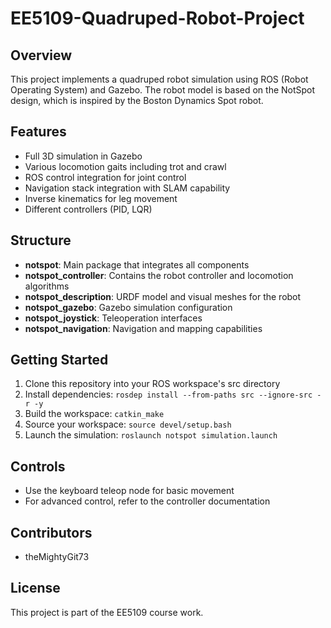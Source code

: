 # EE5109-Quadruped-Robot-Project

## Overview
This project implements a quadruped robot simulation using ROS (Robot Operating System) and Gazebo. The robot model is based on the NotSpot design, which is inspired by the Boston Dynamics Spot robot.

## Features
- Full 3D simulation in Gazebo
- Various locomotion gaits including trot and crawl
- ROS control integration for joint control
- Navigation stack integration with SLAM capability
- Inverse kinematics for leg movement
- Different controllers (PID, LQR)

## Structure
- **notspot**: Main package that integrates all components
- **notspot_controller**: Contains the robot controller and locomotion algorithms
- **notspot_description**: URDF model and visual meshes for the robot
- **notspot_gazebo**: Gazebo simulation configuration
- **notspot_joystick**: Teleoperation interfaces
- **notspot_navigation**: Navigation and mapping capabilities

## Getting Started
1. Clone this repository into your ROS workspace's src directory
2. Install dependencies: `rosdep install --from-paths src --ignore-src -r -y`
3. Build the workspace: `catkin_make`
4. Source your workspace: `source devel/setup.bash`
5. Launch the simulation: `roslaunch notspot simulation.launch`

## Controls
- Use the keyboard teleop node for basic movement
- For advanced control, refer to the controller documentation

## Contributors
- theMightyGit73

## License
This project is part of the EE5109 course work.
